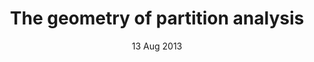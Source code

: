 ---
layout: post
date: 13 Aug 2013
title: The geometry of partition analysis
venue: PennState Partitions Seminar (PennState, USA)
---